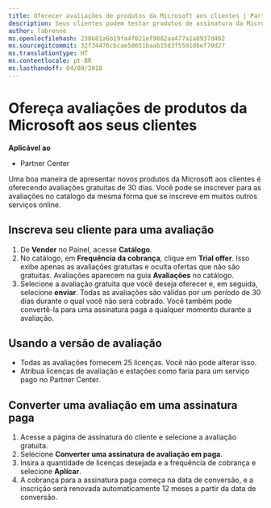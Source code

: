 ```yaml
---
title: Oferecer avaliações de produtos da Microsoft aos clientes | Partner Center
description: Seus clientes podem testar produtos de assinatura da Microsoft durante 30 dias.
author: labrenne
ms.openlocfilehash: 238681a6b19fa4f021ef9882aa477a1a8937d462
ms.sourcegitcommit: 32f34476cbcae58651baab15d3f5591d6ef70d27
ms.translationtype: HT
ms.contentlocale: pt-BR
ms.lasthandoff: 04/08/2018
---
```

# <a name="offer-your-customers-trials-of-microsoft-products"></a>Ofereça avaliações de produtos da Microsoft aos seus clientes

**Aplicável ao**

-  Partner Center

Uma boa maneira de apresentar novos produtos da Microsoft aos clientes é oferecendo avaliações gratuitas de 30 dias. Você pode se inscrever para as avaliações no catálogo da mesma forma que se inscreve em muitos outros serviços online.  

## <a name="sign-your-customer-up-for-a-trial"></a>Inscreva seu cliente para uma avaliação

1.  De **Vender** no Painel, acesse **Catálogo**. 
2.  No catálogo, em **Frequência da cobrança**, clique em **Trial offer**. Isso exibe apenas as avaliações gratuitas e oculta ofertas que não são gratuitas. Avaliações aparecem na guia **Avaliações** no catálogo.
3.  Selecione a avaliação gratuita que você deseja oferecer e, em seguida, selecione **enviar**. Todas as avaliações são válidas por um período de 30 dias durante o qual você não será cobrado. Você também pode convertê-la para uma assinatura paga a qualquer momento durante a avaliação.

## <a name="using-the-trial"></a>Usando a versão de avaliação

- Todas as avaliações fornecem 25 licenças. Você não pode alterar isso.
- Atribua licenças de avaliação e estações como faria para um serviço pago no Partner Center.

## <a name="converting-a-trial-to-a-paid-subscription"></a>Converter uma avaliação em uma assinatura paga

1.  Acesse a página de assinatura do cliente e selecione a avaliação gratuita.
2.  Selecione **Converter uma assinatura de avaliação em paga**.
3.  Insira a quantidade de licenças desejada e a frequência de cobrança e selecione **Aplicar**.
4.  A cobrança para a assinatura paga começa na data de conversão, e a inscrição será renovada automaticamente 12 meses a partir da data de conversão. 

